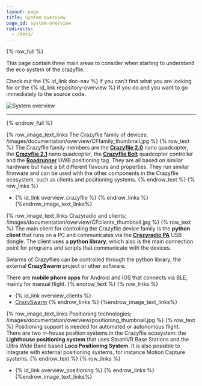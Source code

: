 ```yaml
---
layout: page
title: System overview
page_id: system-overview
redirects:
  - /docs/
---
```


{% row_full %}

This page contain three main areas to consider when starting to understand the eco system of the crazyflie. 

Check out the {% id_link doc-nav %} if you can't find what you are looking for or the {% id_link repository-overview %} if you do and you want to go immediately to the source code. 

![System overview](/images/documentation/overview/system_overview.jpg)


---

{% endrow_full %}


{% row_image_text_links The Crazyflie family of devices; /images/documentation/overview/CFfamily_thumbnail.jpg %}
{% row_text %}
The Crazyflie family members are the **[Crazyflie 2.0](https://store.bitcraze.io/products/crazyflie-2-0)** nano quadcopter, the **[Crazyflie 2.1](https://store.bitcraze.io/products/crazyflie-2-1)** nano quadcopter, the **[Crazyflie Bolt](https://store.bitcraze.io/products/crazyflie-bolt)** quadcopter controller and
the **[Roadrunner](https://store.bitcraze.io/products/roadrunner)** UWB positioning tag. They are all based on similar hardware but
have a bit different flavours and properties. They run similar firmware and can be used with the other components in the Crazyflie ecosystem,
such as clients and positioning systems.
{% endrow_text %}
{% row_links %}
* {% id_link overview_crazyflie %}
{% endrow_links %}
{%endrow_image_text_links%}


{% row_image_text_links Crazyradio and clients; /images/documentation/overview/CFclients_thumbnail.jpg %}
{% row_text %}
The main client for controling the Crazyflie device family is the **python client** that runs on a PC and communicates via the **[Crazyradio PA](https://store.bitcraze.io/products/crazyradio-pa)** USB dongle. The client uses a **python library**, which also is the main connection point for programs and scripts that communicate with the devices.

Swarms of Crazyflies can be controlled through the python library, the external **CrazySwarm** project or other software.

There are **mobile phone apps** for Android and IOS that connects via BLE, mainly for manual flight.
{% endrow_text %}
{% row_links %}
* {% id_link overview_clients %}
* [CrazySwarm](https://crazyswarm.readthedocs.io/en/latest/)
{% endrow_links %}
{%endrow_image_text_links%}


{% row_image_text_links Positioning technologies; /images/documentation/overview/positioning_thumbnail.jpg %}
{% row_text %}
Positioning support is needed for automated or autonomous flight. There are two in-house position systems in the Crazyflie ecosystem: the **Lighthouse positioning system** that uses SteamVR Base Stations and the Ultra Wide Band based **Loco Positioning System**. It is also possible to integrate with external positioning systems, for instance Motion Capture systems.
{% endrow_text %}
{% row_links %}
* {% id_link overview_positioning %}
{% endrow_links %}
{%endrow_image_text_links%}

